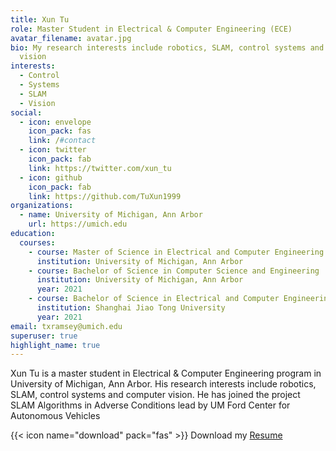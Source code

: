 ```yaml
---
title: Xun Tu
role: Master Student in Electrical & Computer Engineering (ECE)
avatar_filename: avatar.jpg
bio: My research interests include robotics, SLAM, control systems and computer
  vision
interests:
  - Control
  - Systems
  - SLAM
  - Vision
social:
  - icon: envelope
    icon_pack: fas
    link: /#contact
  - icon: twitter
    icon_pack: fab
    link: https://twitter.com/xun_tu
  - icon: github
    icon_pack: fab
    link: https://github.com/TuXun1999
organizations:
  - name: University of Michigan, Ann Arbor
    url: https://umich.edu
education:
  courses:
    - course: Master of Science in Electrical and Computer Engineering
      institution: University of Michigan, Ann Arbor
    - course: Bachelor of Science in Computer Science and Engineering
      institution: University of Michigan, Ann Arbor
      year: 2021
    - course: Bachelor of Science in Electrical and Computer Engineering
      institution: Shanghai Jiao Tong University
      year: 2021
email: txramsey@umich.edu
superuser: true
highlight_name: true
---
```

Xun Tu is a master student in Electrical & Computer Engineering program in University of Michigan, Ann Arbor. His research interests include robotics, SLAM, control systems and computer vision. He has joined the project SLAM Algorithms in Adverse Conditions lead by UM Ford Center for Autonomous Vehicles 

{{< icon name="download" pack="fas" >}} Download my [Resume](/static/uploads/CV_XUN_TU.pdf)
